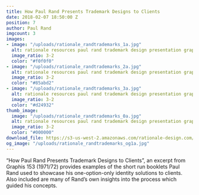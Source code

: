 ```yaml
---
title: How Paul Rand Presents Trademark Designs to Clients
date: 2018-02-07 18:50:00 Z
position: 7
author: Paul Rand
imgcount: 3
images:
- image: "/uploads/rationale_randtrademarks_1a.jpg"
  alt: rationale resources paul rand trademark design presentation graphis
  image_ratio: 3-2
  color: "#f0f0f0"
- image: "/uploads/rationale_randtrademarks_2a.jpg"
  alt: rationale resources paul rand trademark design presentation graphis
  image_ratio: 3-2
  color: "#85abd2"
- image: "/uploads/rationale_randtrademarks_3a.jpg"
  alt: rationale resources paul rand trademark design presentation graphis
  image_ratio: 3-2
  color: "#d24932"
thumb_image:
  image: "/uploads/rationale_randtrademarks_0a.jpg"
  alt: rationale resources paul rand trademark design presentation graphis
  image_ratio: 3-2
  color: "#000000"
download_file: https://s3-us-west-2.amazonaws.com/rationale-design.com/resources/files/Rand_Graphis153_Trademark_Presentation.pdf
og_image: "/uploads/rationale_randtrademarks_og1a.jpg"
---
```


“How Paul Rand Presents Trademark Designs to Clients”, an excerpt from Graphis 153 (1971/72) provides examples of the short run booklets Paul Rand used to showcase his one-option-only identity solutions to clients. Also included are many of Rand’s own insights into the process which guided his concepts.